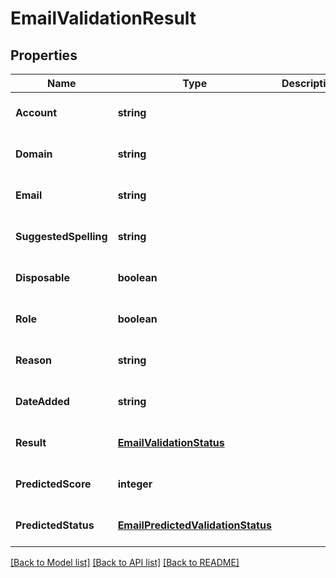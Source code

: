 # EmailValidationResult

## Properties
Name | Type | Description | Notes
------------ | ------------- | ------------- | -------------
**Account** | **string** |  | [optional] [default to null]
**Domain** | **string** |  | [optional] [default to null]
**Email** | **string** |  | [optional] [default to null]
**SuggestedSpelling** | **string** |  | [optional] [default to null]
**Disposable** | **boolean** |  | [optional] [default to null]
**Role** | **boolean** |  | [optional] [default to null]
**Reason** | **string** |  | [optional] [default to null]
**DateAdded** | **string** |  | [optional] [default to null]
**Result** | [**EmailValidationStatus**](EmailValidationStatus.md) |  | [optional] [default to null]
**PredictedScore** | **integer** |  | [optional] [default to null]
**PredictedStatus** | [**EmailPredictedValidationStatus**](EmailPredictedValidationStatus.md) |  | [optional] [default to null]

[[Back to Model list]](../README.md#documentation-for-models) [[Back to API list]](../README.md#documentation-for-api-endpoints) [[Back to README]](../README.md)


